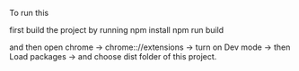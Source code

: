 To run this

first build the project by running
npm install
npm run build

and then open chrome -> chrome:://extensions -> turn on Dev mode -> then Load packages -> and choose dist folder of this project.
